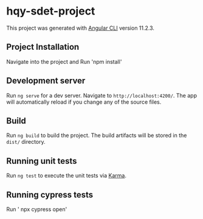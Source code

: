 # hqy-sdet-project
 

This project was generated with [Angular CLI](https://github.com/angular/angular-cli) version 11.2.3.

## Project Installation

Navigate into the project and Run 'npm install'

## Development server

Run `ng serve` for a dev server. Navigate to `http://localhost:4200/`. The app will automatically reload if you change any of the source files.


## Build

Run `ng build` to build the project. The build artifacts will be stored in the `dist/` directory.
## Running unit tests

Run `ng test` to execute the unit tests via [Karma](https://karma-runner.github.io).

## Running cypress tests
Run ' npx cypress open'

